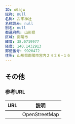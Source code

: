 ```yaml
---
ID: o6ajw
総称: null
名称: 古峯神社
名称読み: null
別名: null
都道府県: 山形県
区域: 南陽市
緯度: 38.0719977
経度: 140.1432913
郵便番号: 9920472
住所: 山形県南陽市宮内２４２６−１６
---
```


## その他

### 参考URL

| URL | 説明          |
| --- | ------------- |
|     | OpenStreetMap |
